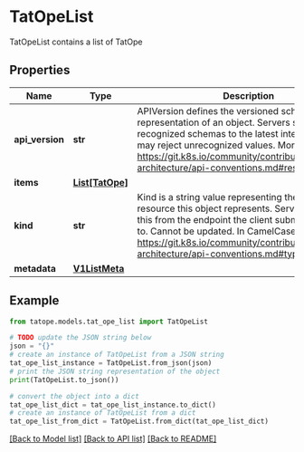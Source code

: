 # TatOpeList

TatOpeList contains a list of TatOpe

## Properties

Name | Type | Description | Notes
------------ | ------------- | ------------- | -------------
**api_version** | **str** | APIVersion defines the versioned schema of this representation of an object. Servers should convert recognized schemas to the latest internal value, and may reject unrecognized values. More info: https://git.k8s.io/community/contributors/devel/sig-architecture/api-conventions.md#resources | [optional] 
**items** | [**List[TatOpe]**](TatOpe.md) |  | 
**kind** | **str** | Kind is a string value representing the REST resource this object represents. Servers may infer this from the endpoint the client submits requests to. Cannot be updated. In CamelCase. More info: https://git.k8s.io/community/contributors/devel/sig-architecture/api-conventions.md#types-kinds | [optional] 
**metadata** | [**V1ListMeta**](V1ListMeta.md) |  | [optional] 

## Example

```python
from tatope.models.tat_ope_list import TatOpeList

# TODO update the JSON string below
json = "{}"
# create an instance of TatOpeList from a JSON string
tat_ope_list_instance = TatOpeList.from_json(json)
# print the JSON string representation of the object
print(TatOpeList.to_json())

# convert the object into a dict
tat_ope_list_dict = tat_ope_list_instance.to_dict()
# create an instance of TatOpeList from a dict
tat_ope_list_from_dict = TatOpeList.from_dict(tat_ope_list_dict)
```
[[Back to Model list]](../README.md#documentation-for-models) [[Back to API list]](../README.md#documentation-for-api-endpoints) [[Back to README]](../README.md)


